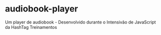 # audiobook-player
Um player de audiobook - Desenvolvido durante o Intensivão de JavaScript da HashTag Treinamentos

